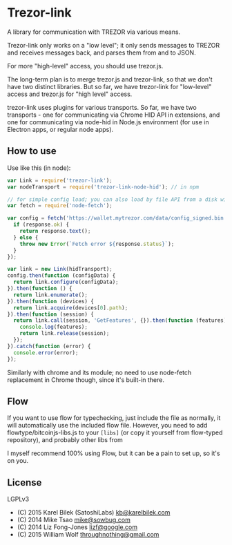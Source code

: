 Trezor-link
====

A library for communication with TREZOR via various means.

Trezor-link only works on a "low level"; it only sends messages to TREZOR and receives messages back, and parses them from and to JSON.

For more "high-level" access, you should use trezor.js. 

The long-term plan is to merge trezor.js and trezor-link, so that we don't have two distinct libraries. But so far, we have trezor-link for "low-level" access and trezor.js for "high level" access.

trezor-link uses plugins for various transports. So far, we have two transports - one for communicating via Chrome HID API in extensions, and one for communicating via node-hid in Node.js environment (for use in Electron apps, or regular node apps).

How to use
-----

Use like this (in node):

```javascript
var Link = require('trezor-link');
var nodeTransport = require('trezor-link-node-hid'); // in npm

// for simple config load; you can also load by file API from a disk without node-fetch
var fetch = require('node-fetch');

var config = fetch('https://wallet.mytrezor.com/data/config_signed.bin').then(function (response) {
  if (response.ok) {
    return response.text();
  } else {
    throw new Error(`Fetch error ${response.status}`);
  }
});

var link = new Link(hidTransport);
config.then(function (configData) {
  return link.configure(configData);
}).then(function () {
  return link.enumerate();
}).then(function (devices) {
  return link.acquire(devices[0].path);
}).then(function (session) {
  return link.call(session, 'GetFeatures', {}).then(function (features) {
    console.log(features);
    return link.release(session);
  });
}).catch(function (error) {
  console.error(error);
});

```

Similarly with chrome and its module; no need to use node-fetch replacement in Chrome though, since it's built-in there.

Flow
----
If you want to use flow for typechecking, just include the file as normally, it will automatically use the included flow file. However, you need to add flowtype/bitcoinjs-libs.js to your `[libs]` (or copy it yourself from flow-typed repository), and probably other libs from 

I myself recommend 100% using Flow, but it can be a pain to set up, so it's on you.

License
----
LGPLv3

* (C) 2015 Karel Bilek (SatoshiLabs) <kb@karelbilek.com>
* (C) 2014 Mike Tsao <mike@sowbug.com>
* (C) 2014 Liz Fong-Jones <lizf@google.com>
* (C) 2015 William Wolf <throughnothing@gmail.com>

